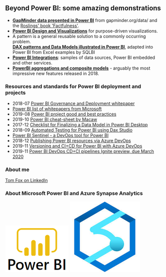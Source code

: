 ## Beyond Power BI: some amazing demonstrations

- **[GapMinder data presented in Power BI](https://beyondpowerbi.com/Power-BI-samples-GapMinder/)** 
  from gapminder.org/data/ and the [Roslings' book 'Factfulness'](https://en.wikipedia.org/wiki/Factfulness:_Ten_Reasons_We%27re_Wrong_About_the_World_%E2%80%93_and_Why_Things_Are_Better_Than_You_Think).
- **[Power BI Design and Visualizations](https://beyondpowerbi.com/Power-BI-Design-and-Visualizations)** for purpose-driven visualizations.
- A pattern is a general reusable solution to a commonly occurring problem.  
  **[DAX patterns and Data Models illustrated in Power BI](https://beyondpowerbi.com/Power-BI-samples-DAX-patterns/)**, adapted into Power BI from Excel examples by SQLBI
- **[Power BI Integrations](https://beyondpowerbi.com/Power-BI-integrations)**: samples of data sources, Power BI embedded and other services.
- **[PowerBI aggregations and composite models](https://beyondpowerbi.com/Power-BI-aggregations-composite-models/)** - arguably the most impressive new features released in 2018.
  
### Resources and standards for Power BI deployment and projects

- 2018-07 [Power BI Governance and Deployment whitepaper](https://docs.microsoft.com/en-gb/power-bi/service-admin-governance)
- [Power BI list of whitepapers from Microsoft](https://docs.microsoft.com/en-gb/power-bi/whitepapers)
- 2019-08 [Power BI project good and best practices](https://sqlserverbi.blog/2019/08/24/power-bi-project-good-and-best-practices/)
- 2019-10 [Power BI cheat-sheet by Macaw](https://bit.ly/cheatsheetpbi)
- 2017-12 [Checklist for Finalizing a Data Model in Power BI Desktop](https://www.sqlchick.com/entries/2017/12/23/checklist-for-finalizing-a-data-model-in-power-bi-desktop)
- 2018-09 [Automated Testing for Power BI using Dax Studio](https://powerpivotpro.com/2018/09/automated-testing-using-dax-for-power-bi/)
- [Power BI Sentinel - a DevOps tool for Power BI](https://www.powerbisentinel.com/power-bi-devops/)
- 2018-12 [Publishing Power BI resources via Azure DevOps](https://msftplayground.com/2018/12/administrating-and-publishing-power-bi-resources-via-azure-devops/)
- 2019-11 [Versioning and CI+CD for Power BI with Azure DevOps](https://data-marc.com/2019/11/12/versioning-and-ci-cd-for-power-bi-with-azure-devops/)
- 2019-11 [Power BI DevOps CD+CI pipelines Ignite preview, due March 2020](https://myignite.techcommunity.microsoft.com/sessions/83502?source=sessions)


### About me
[Tom Fox on LinkedIn](https://www.linkedin.com/in/tomfox247/)

### About Microsoft Power BI and Azure Synapse Analytics
[![Microsoft Power BI main page](images/power-bi-logo.png "click image to follow link")](https://powerbi.microsoft.com/en-us/)
[![Microsoft Azure Synapse Analytics main page](images/Azure-Synapse-Analytics-logo.jpg "click image to follow link")](https://azure.microsoft.com/en-gb/services/synapse-analytics/)
